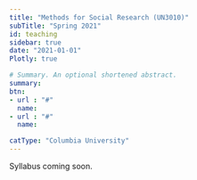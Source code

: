 ```yaml
---
title: "Methods for Social Research (UN3010)"
subTitle: "Spring 2021"
id: teaching
sidebar: true
date: "2021-01-01"
Plotly: true

# Summary. An optional shortened abstract.
summary: 
btn:
- url : "#"
  name: 
- url : "#"
  name: 

catType: "Columbia University"
---
```


Syllabus coming soon.
